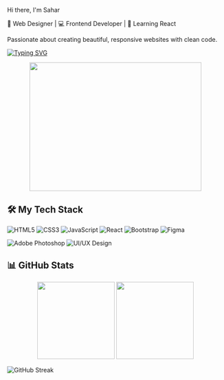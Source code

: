  Hi there, I'm Sahar

🎨 Web Designer | 💻 Frontend Developer | 🌱 Learning React

Passionate about creating beautiful, responsive websites with clean code.

[![Typing SVG](https://readme-typing-svg.herokuapp.com?font=Fira+Code&pause=1000&color=FF7F11&width=435&lines=Frontend+Developer;UI%2FUX+Enthusiast;Responsive+Design+Expert;Web+Designer)](https://git.io/typing-svg)

<div align="center">
  <img src="https://github.com/yourusername/yourusername/blob/main/coding.gif?raw=true" width="400" height="300"/>
</div>

## 🛠️ My Tech Stack

![HTML5](https://img.shields.io/badge/html5-%23E34F26.svg?style=for-the-badge&logo=html5&logoColor=white)
![CSS3](https://img.shields.io/badge/css3-%231572B6.svg?style=for-the-badge&logo=css3&logoColor=white)
![JavaScript](https://img.shields.io/badge/javascript-%23323330.svg?style=for-the-badge&logo=javascript&logoColor=%23F7DF1E)
![React](https://img.shields.io/badge/react-%2320232a.svg?style=for-the-badge&logo=react&logoColor=%2361DAFB)
![Bootstrap](https://img.shields.io/badge/bootstrap-%23563D7C.svg?style=for-the-badge&logo=bootstrap&logoColor=white)
![Figma](https://img.shields.io/badge/figma-%23F24E1E.svg?style=for-the-badge&logo=figma&logoColor=white)

![Adobe Photoshop](https://img.shields.io/badge/adobe%20photoshop-%2331A8FF.svg?style=for-the-badge&logo=adobe%20photoshop&logoColor=white)
![UI/UX Design](https://img.shields.io/badge/UI%2FUX-Designer-blueviolet?style=for-the-badge)

## 📊 GitHub Stats

<div align="center">
  <img height="180em" src="https://github-readme-stats.vercel.app/api?username=yourusername&show_icons=true&theme=dracula&include_all_commits=true&count_private=true"/>
  <img height="180em" src="https://github-readme-stats.vercel.app/api/top-langs/?username=yourusername&layout=compact&langs_count=7&theme=dracula&hide=php,blade"/>
</div>

![GitHub Streak](https://github-readme-streak-stats.herokuapp.com/?user=yourusername&theme=highcontrast)
